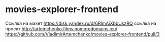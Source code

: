 # movies-explorer-frontend

Ссылка на макет https://disk.yandex.ru/d/6RImAiXbbUszRQ
ссылка на проект http://artemchenko.films.nomoredomains.icu/
https://github.com/VladimirArtemchenko/movies-explorer-frontend/pull/3
